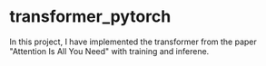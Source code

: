 # transformer_pytorch
In this project, I have implemented the transformer from the paper "Attention Is All You Need" with training and inferene.
